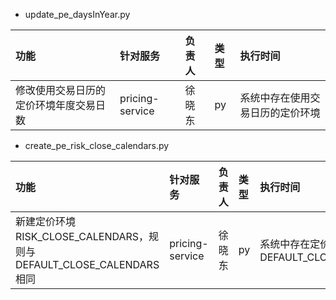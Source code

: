 - update_pe_daysInYear.py

|功能|针对服务|负责人|类型|执行时间|
|:-------|:-------|:-------|:-------|:-------|
|修改使用交易日历的定价环境年度交易日数|pricing-service|徐晓东|py|系统中存在使用交易日历的定价环境

- create_pe_risk_close_calendars.py

|功能|针对服务|负责人|类型|执行时间|
|:-------|:-------|:-------|:-------|:-------|
|新建定价环境RISK_CLOSE_CALENDARS，规则与DEFAULT_CLOSE_CALENDARS相同|pricing-service|徐晓东|py|系统中存在定价环境DEFAULT_CLOSE_CALENDARS
